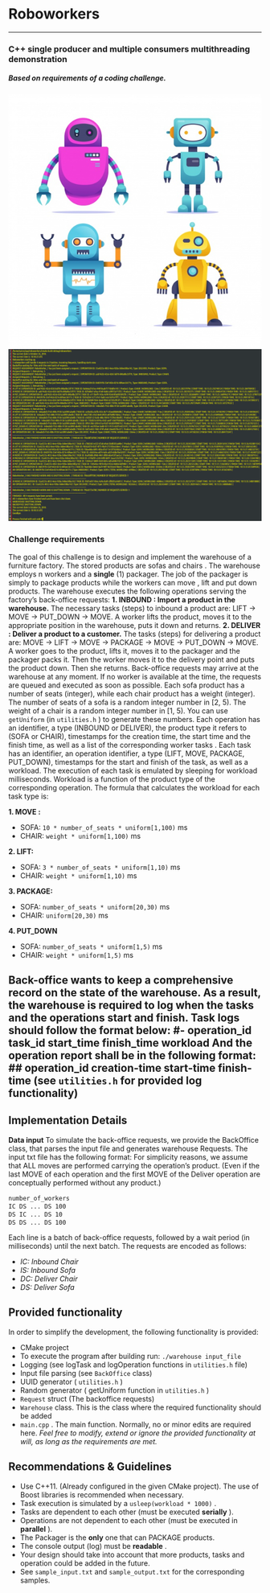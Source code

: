 
#    Roboworkers
----
### C++  single producer and multiple consumers multithreading demonstration
##### Based on requirements of a coding challenge.
![roboworkers](https://raw.githubusercontent.com/kabasakalis/roboworkers/master/roboworkers.jpg)
![roboworkers](https://raw.githubusercontent.com/kabasakalis/roboworkers/master/console_showcase.png)

### Challenge requirements
The goal of this challenge is to design and implement the warehouse of a furniture factory. The stored
products are sofas and chairs . The warehouse employs n workers and a **single** (1) packager. The job of
the packager is simply to package products while the workers can move , lift and put down products.
The warehouse executes the following operations serving the factory’s back-office requests:
**1. INBOUND : Import a product in the warehouse.**
The necessary tasks (steps) to inbound a product are: LIFT → MOVE → PUT_DOWN → MOVE.
A worker lifts the product, moves it to the appropriate position in the warehouse, puts it down and returns.
**2. DELIVER : Deliver a product to a customer.**
The tasks (steps) for delivering a product are: MOVE → LIFT → MOVE → PACKAGE → MOVE →
PUT_DOWN → MOVE.
 A worker goes to the product, lifts it, moves it to the packager and the packager
packs it. Then the worker moves it to the delivery point and puts the product down. Then she returns.
Back-office requests may arrive at the warehouse at any moment. If no worker is available at the time, the
requests are queued and executed as soon as possible.
Each sofa product has a number of seats (integer), while each chair product has a weight (integer). The
number of seats of a sofa is a random integer number in [2, 5). The weight of a chair is a random integer
number in [1, 5). You can use ```getUniform``` (in ```utilities.h``` ) to generate these numbers.
 Each operation has an identifier, a type (INBOUND or DELIVER), the product type it refers to (SOFA or
CHAIR), timestamps for the creation time, the start time and the finish time, as well as a list of the
corresponding worker tasks .
Each task has an identifier, an operation identifier, a type (LIFT, MOVE, PACKAGE, PUT_DOWN),
timestamps for the start and finish of the task, as well as a workload. The execution of each task is
emulated by sleeping for workload milliseconds. Workload is a function of the product type of the
corresponding operation. The formula that calculates the workload for each task type is:

**1. MOVE :**
-  SOFA: ``10 * number_of_seats * uniform[1,100)`` ms
-  CHAIR: ```weight * uniform[1,100)``` ms

**2. LIFT:**
- SOFA: ```3 * number_of_seats * uniform[1,10)``` ms
- CHAIR: ```weight * uniform[1,10)``` ms

**3. PACKAGE:**
- SOFA: ```number_of_seats * uniform[20,30)``` ms
- CHAIR: ```uniform[20,30)``` ms

**4. PUT_DOWN**
- SOFA: ```number_of_seats * uniform[1,5)``` ms
- CHAIR: ```weight * uniform[1,5)``` ms

Back-office wants to keep a comprehensive record on the state of the warehouse. As a result, the
warehouse is required to log when the tasks and the operations start and finish.
Task logs should follow the format below:
**#- operation_id task_id start_time finish_time workload**
And the operation report shall be in the following format:
**#\# operation_id creation-time start-time finish-time**
(see ```utilities.h``` for provided log functionality)
----
**Implementation Details**
----
**Data input**
To simulate the back-office requests, we provide the BackOffice class, that parses the input file and
generates warehouse Requests. The input txt file has the
following format:
For simplicity reasons, we assume that ALL moves are performed carrying the operation’s product. (Even if the
last MOVE of each operation and the first MOVE of the Deliver operation are conceptually performed without any
product.)
```
number_of_workers
IC DS ... DS 100
DS IC ... DS 10
DS DS ... DS 100
```
Each line is a batch of back-office requests, followed by a wait period (in milliseconds) until the next
batch. The requests are encoded as follows:
- _IC: Inbound Chair_
- _IS: Inbound Sofa_
- _DC: Deliver Chair_
- _DS: Deliver Sofa_

**Provided functionality**
----
In order to simplify the development, the following functionality is provided:
- CMake project
- To execute the program after building run: ```./warehouse input_file```
- Logging (see logTask and logOperation functions in ```utilities.h``` file)
- Input file parsing (see ```BackOffice``` class)
- UUID generator ( ```utilities.h``` )
- Random generator ( getUniform function in ```utilities.h``` )
- ```Request``` struct (The backoffice requests)
- ```Warehouse``` class. This is the class where the required functionality should be added
- ```main.cpp``` . The main function. Normally, no or minor edits are required here.
_Feel free to modify, extend or ignore the provided functionality at will, as long as the requirements are met._

**Recommendations & Guidelines**
----
- Use C++11. (Already configured in the given CMake project).
 The use of Boost libraries is recommended when necessary.
- Task execution is simulated by a ```usleep(workload * 1000)``` .
- Tasks are dependent to each other (must be executed **serially** ).
- Operations are not dependent to each other (must be executed in **parallel** ).
- The Packager is the **only** one that can PACKAGE products.
- The console output (log) must be **readable** .
- Your design should take into account that more products, tasks and operation could be added in the
future.
- See ```sample_input.txt``` and ```sample_output.txt``` for the corresponding samples.

